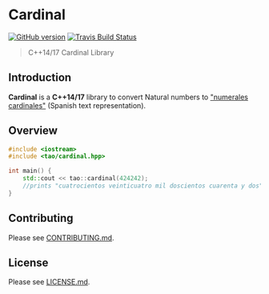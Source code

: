 Cardinal
==========

<!-- <a target="_blank" href="https://badge.fury.io/gh/fpelliccioni%2Fcardinal">![GitHub version][badge.Version]</a> -->

<a target="_blank" href="https://badge.fury.io/hooks/github">![GitHub version][badge.Version]</a>
<a target="_blank" href="https://travis-ci.org/fpelliccioni/cardinal">![Travis Build Status][badge.Travis]</a>
<!-- <a target="_blank" href="https://ci.appveyor.com/project/fpelliccioni/cardinal">![Appveyor Build Status][badge.Appveyor]</a> -->
<!-- <a target="_blank" href="https://gitter.im/fpelliccioni/cardinals">![Gitter Chat][badge.Gitter]</a> -->
<!-- <a target="_blank" href="https://codeclimate.com/github/fpelliccioni/cardinal">![Code Climate][badge.Codeclimate]</a> -->
<!-- <a target="_blank" href="http://melpon.org/wandbox/permlink/MZqKhMF7tiaNZdJg">![Try it online][badge.wandbox]</a> -->

<!-- [![GitHub version](https://badge.fury.io/gh/fpelliccioni%2Fcardinal.svg)](https://badge.fury.io/gh/fpelliccioni%2Fcardinal)
[![Travis Build Status](https://travis-ci.org/fpelliccioni/cardinal.svg?branch=master)](https://travis-ci.org/fpelliccioni/cardinal)
[![Appveyor Build Status](https://ci.appveyor.com/api/projects/status/github/fpelliccioni/cardinal?svg=true&branch=master)](https://ci.appveyor.com/project/fpelliccioni/cardinal)
[![Code Climate](https://codeclimate.com/github/fpelliccioni/cardinal/badges/gpa.svg)](https://codeclimate.com/github/fpelliccioni/cardinal)
 -->

> C++14/17 Cardinal Library


## Introduction ##

**Cardinal** is a **C++14/17** library to convert Natural numbers to ["numerales cardinales"](http://lema.rae.es/dpd/srv/search?id=rqV8h362gD62vc21qB) (Spanish text representation).


## Overview
<!--  -->
```cpp
#include <iostream>
#include <tao/cardinal.hpp>

int main() {
	std::cout << tao::cardinal(424242);
	//prints "cuatrocientos veinticuatro mil doscientos cuarenta y dos"
}
```

## Contributing
Please see [CONTRIBUTING.md](CONTRIBUTING.md).


## License
Please see [LICENSE.md](LICENSE.md).


<!-- Links -->

[badge.Version]: https://badge.fury.io/gh/fpelliccioni%2Fcardinal.svg
[badge.Travis]: https://travis-ci.org/fpelliccioni/cardinal.svg?branch=master
[badge.Appveyor]: https://ci.appveyor.com/api/projects/status/github/fpelliccioni/cardinal?svg=true&branch=master
[badge.Codeclimate]: https://codeclimate.com/github/fpelliccioni/cardinal/badges/gpa.svg
[badge.Gitter]: https://img.shields.io/badge/gitter-join%20chat-blue.svg
[badge.Wandbox]: https://img.shields.io/badge/try%20it-online-blue.svg
[C++Now]: http://cppnow.org
[CMake]: http://www.cmake.org
[CppCon]: http://cppcon.org
[Doxygen]: http://www.doxygen.org
[eRuby]: http://en.wikipedia.org/wiki/ERuby
[cardinal.docs]: http://fpelliccioni.github.io/cardinal
[cardinal.wiki]: https://github.com/fpelliccioni/cardinal/wiki

